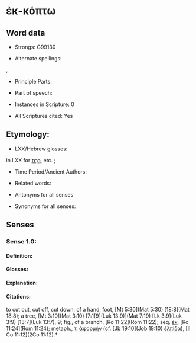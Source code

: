 # ἐκ-κόπτω

<!-- Status: S2=NeedsEdits -->
<!-- Lexica used for edits:   -->

## Word data

* Strongs: G99130

* Alternate spellings:

, 

* Principle Parts: 


* Part of speech: 


* Instances in Scripture: 0

* All Scriptures cited: Yes

## Etymology: 


* LXX/Hebrew glosses: 

in LXX for [כָּרַת](//en-uhl/H3772), etc. ;

* Time Period/Ancient Authors: 


* Related words: 

* Antonyms for all senses

* Synonyms for all senses: 


## Senses 


### Sense  1.0: 

#### Definition: 


#### Glosses:



#### Explanation:



#### Citations: 

to cut out, cut off, cut down: of a hand, foot, [Mt 5:30](Mat 5:30) [18:8](Mat 18:8); a tree, [Mt 3:10](Mat 3:10) [7:1[9](Luk 13:9)](Mat 7:19) [Lk 3:9](Luk 3:9) [13:7](Luk 13:7), 9; fig., of a branch, [Ro 11:22](Rom 11:22); seq. [ἐκ](), [Ro 11:24](Rom 11:24); metaph., [τ. ἀφορμήν]() (cf. [Jb 19:10](Job 19:10) [ἐλπίδα]()), [II Co 11:12](2Co 11:12).†
